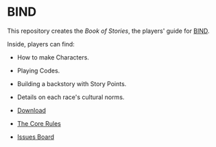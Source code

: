 # BIND

This repository creates the *Book of Stories*, the players' guide for [BIND][core].

Inside, players can find:

- How to make Characters.
- Playing Codes.
- Building a backstory with Story Points.
- Details on each race's cultural norms.

- [Download][download]
- [The Core Rules][core]
- [Issues Board][issues]

[core]: https://gitlab.com/bindrpg/core
[download]: https://gitlab.com/bindrpg/stories/-/jobs/artifacts/master/raw/stories.pdf?job=build
[issues]: https://gitlab.com/bindrpg/aif
